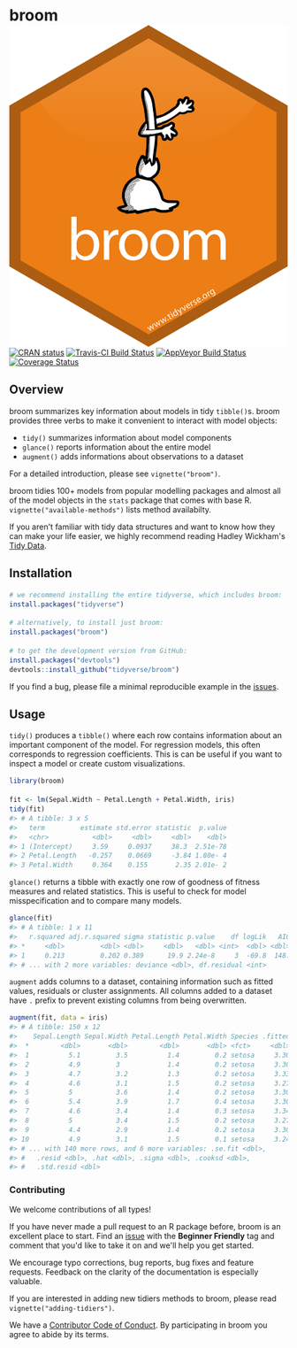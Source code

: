 
<!-- README.md is generated from README.Rmd. Please edit that file -->
broom <img src="man/figures/logo.png" align="right" />
======================================================

[![CRAN status](https://www.r-pkg.org/badges/version/broom)](https://cran.r-project.org/package=broom) [![Travis-CI Build Status](https://travis-ci.org/tidyverse/broom.svg?branch=master)](https://travis-ci.org/tidyverse/broom) [![AppVeyor Build Status](https://ci.appveyor.com/api/projects/status/github/tidyverse/broom?branch=master&svg=true)](https://ci.appveyor.com/project/tidyverse/broom) [![Coverage Status](https://img.shields.io/codecov/c/github/tidyverse/broom/master.svg)](https://codecov.io/github/tidyverse/broom?branch=master)

Overview
--------

broom summarizes key information about models in tidy `tibble()`s. broom provides three verbs to make it convenient to interact with model objects:

-   `tidy()` summarizes information about model components
-   `glance()` reports information about the entire model
-   `augment()` adds informations about observations to a dataset

For a detailed introduction, please see `vignette("broom")`.

broom tidies 100+ models from popular modelling packages and almost all of the model objects in the `stats` package that comes with base R. `vignette("available-methods")` lists method availabilty.

If you aren't familiar with tidy data structures and want to know how they can make your life easier, we highly recommend reading Hadley Wickham's [Tidy Data](http://www.jstatsoft.org/v59/i10).

Installation
------------

``` r
# we recommend installing the entire tidyverse, which includes broom:
install.packages("tidyverse")

# alternatively, to install just broom:
install.packages("broom")

# to get the development version from GitHub:
install.packages("devtools")
devtools::install_github("tidyverse/broom")
```

If you find a bug, please file a minimal reproducible example in the [issues](https://github.com/tidyverse/broom/issues).

Usage
-----

`tidy()` produces a `tibble()` where each row contains information about an important component of the model. For regression models, this often corresponds to regression coefficients. This is can be useful if you want to inspect a model or create custom visualizations.

``` r
library(broom)

fit <- lm(Sepal.Width ~ Petal.Length + Petal.Width, iris)
tidy(fit)
#> # A tibble: 3 x 5
#>   term         estimate std.error statistic  p.value
#>   <chr>           <dbl>     <dbl>     <dbl>    <dbl>
#> 1 (Intercept)     3.59     0.0937     38.3  2.51e-78
#> 2 Petal.Length   -0.257    0.0669     -3.84 1.80e- 4
#> 3 Petal.Width     0.364    0.155       2.35 2.01e- 2
```

`glance()` returns a tibble with exactly one row of goodness of fitness measures and related statistics. This is useful to check for model misspecification and to compare many models.

``` r
glance(fit)
#> # A tibble: 1 x 11
#>   r.squared adj.r.squared sigma statistic p.value    df logLik   AIC   BIC
#> *     <dbl>         <dbl> <dbl>     <dbl>   <dbl> <int>  <dbl> <dbl> <dbl>
#> 1     0.213         0.202 0.389      19.9 2.24e-8     3  -69.8  148.  160.
#> # ... with 2 more variables: deviance <dbl>, df.residual <int>
```

`augment` adds columns to a dataset, containing information such as fitted values, residuals or cluster assignments. All columns added to a dataset have `.` prefix to prevent existing columns from being overwritten.

``` r
augment(fit, data = iris)
#> # A tibble: 150 x 12
#>    Sepal.Length Sepal.Width Petal.Length Petal.Width Species .fitted
#>  *        <dbl>       <dbl>        <dbl>       <dbl> <fct>     <dbl>
#>  1          5.1         3.5          1.4         0.2 setosa     3.30
#>  2          4.9         3            1.4         0.2 setosa     3.30
#>  3          4.7         3.2          1.3         0.2 setosa     3.33
#>  4          4.6         3.1          1.5         0.2 setosa     3.27
#>  5          5           3.6          1.4         0.2 setosa     3.30
#>  6          5.4         3.9          1.7         0.4 setosa     3.30
#>  7          4.6         3.4          1.4         0.3 setosa     3.34
#>  8          5           3.4          1.5         0.2 setosa     3.27
#>  9          4.4         2.9          1.4         0.2 setosa     3.30
#> 10          4.9         3.1          1.5         0.1 setosa     3.24
#> # ... with 140 more rows, and 6 more variables: .se.fit <dbl>,
#> #   .resid <dbl>, .hat <dbl>, .sigma <dbl>, .cooksd <dbl>,
#> #   .std.resid <dbl>
```

### Contributing

We welcome contributions of all types!

If you have never made a pull request to an R package before, broom is an excellent place to start. Find an [issue](https://github.com/tidyverse/broom/issues/) with the **Beginner Friendly** tag and comment that you'd like to take it on and we'll help you get started.

We encourage typo corrections, bug reports, bug fixes and feature requests. Feedback on the clarity of the documentation is especially valuable.

If you are interested in adding new tidiers methods to broom, please read `vignette("adding-tidiers")`.

We have a [Contributor Code of Conduct](CODE_OF_CONDUCT.md). By participating in broom you agree to abide by its terms.
